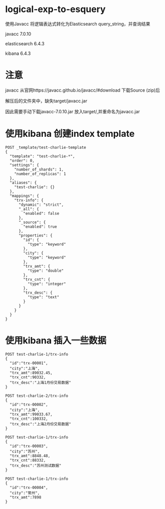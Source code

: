# logical-exp-to-esquery
使用Javacc 将逻辑表达式转化为Elasticsearch query_string，并查询结果  

javacc 7.0.10  

elasticsearch 6.4.3  

kibana 6.4.3  


# 注意
javacc 从官网https://javacc.github.io/javacc/#download 下载Source (zip)后  

解压后的文件夹中，缺失target/javacc.jar  

因此需要手动下载javacc-7.0.10.jar 放入target/,并重命名为javacc.jar  


# 使用kibana 创建index template
```
POST _template/test-charlie-template
{
  "template": "test-charlie-*",
  "order": 0,
  "settings": {
    "number_of_shards": 1,
    "number_of_replicas": 1
  },
  "aliases": {
    "test-charlie": {}
  },
  "mappings": {
    "trx-info": {
      "dynamic": "strict",
      "_all": {
        "enabled": false
      },
      "_source": {
        "enabled": true
      },
      "properties": {
        "id": {
          "type": "keyword"
        },
        "city": {
          "type": "keyword"
        },
        "trx_amt": {
          "type": "double"
        },
        "trx_cnt": {
          "type": "integer"
        },
        "trx_desc": {
          "type": "text"
        }
      }
    }
  }
}
```
# 使用kibana 插入一些数据
```
POST test-charlie-1/trx-info
{
  "id":"trx-00001",
  "city":"上海",
  "trx_amt":89032.45,
  "trx_cnt":90332,
  "trx_desc":"上海1月份交易数据"
}

POST test-charlie-2/trx-info
{
  "id":"trx-00002",
  "city":"上海",
  "trx_amt":99033.67,
  "trx_cnt":100332,
  "trx_desc":"上海2月份交易数据"
}

POST test-charlie-1/trx-info
{
  "id":"trx-00003",
  "city":"苏州",
  "trx_amt":8848.48,
  "trx_cnt":88332,
  "trx_desc":"苏州测试数据"
}

POST test-charlie-1/trx-info
{
  "id":"trx-00004",
  "city":"常州",
  "trx_amt":7898
}
```
